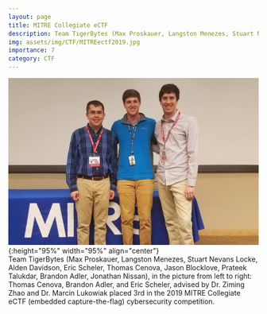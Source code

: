 ```yaml
---
layout: page
title: MITRE Collegiate eCTF
description: Team TigerBytes (Max Proskauer, Langston Menezes, Stuart Nevans Locke, Alden Davidson, Eric Scheler, Thomas Cenova, Jason Blocklove, Prateek Talukdar, Brandon Adler, Jonathan Nissan), in the picture from left to right:Thomas Cenova, Brandon Adler, and Eric Scheler, advised by Dr. Ziming Zhao and Dr. Marcin Lukowiak placed 3rd in the 2019 MITRE Collegiate eCTF (embedded capture-the-flag) cybersecurity competition. 
img: assets/img/CTF/MITREectf2019.jpg
importance: 7
category: CTF
---
```


![MITREectf2019](/assets/img/CTF/MITREectf2019.jpg "Team TigerBytes (Max Proskauer, Langston Menezes, Stuart Nevans Locke, Alden Davidson, Eric Scheler, Thomas Cenova, Jason Blocklove, Prateek Talukdar, Brandon Adler, Jonathan Nissan), in the picture from left to right: Thomas Cenova, Brandon Adler, and Eric Scheler, advised by Dr. Ziming Zhao and Dr. Marcin Lukowiak placed 3rd in the 2019 MITRE Collegiate eCTF (embedded capture-the-flag) cybersecurity competition. "){:height="95%" width="95%" align="center"}<br>
Team TigerBytes (Max Proskauer, Langston Menezes, Stuart Nevans Locke, Alden Davidson, Eric Scheler, Thomas Cenova, Jason Blocklove, Prateek Talukdar, Brandon Adler, Jonathan Nissan), in the picture from left to right: Thomas Cenova, Brandon Adler, and Eric Scheler, advised by Dr. Ziming Zhao and Dr. Marcin Lukowiak placed 3rd in the 2019 MITRE Collegiate eCTF (embedded capture-the-flag) cybersecurity competition. 
